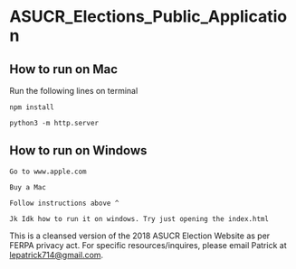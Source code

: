 # ASUCR_Elections_Public_Application

## How to run on Mac
Run the following lines on terminal
```
npm install

python3 -m http.server 
```

## How to run on Windows 
```
Go to www.apple.com 

Buy a Mac

Follow instructions above ^

Jk Idk how to run it on windows. Try just opening the index.html
```

This is a cleansed version of the 2018 ASUCR Election Website as per FERPA privacy act. For specific resources/inquires, please email Patrick at lepatrick714@gmail.com.